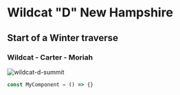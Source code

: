 # Wildcat "D" New Hampshire 
## Start of a Winter traverse
### Wildcat - Carter - Moriah


![wildcat-d-summit](https://github.com/user-attachments/assets/c301a526-242e-4289-af24-ca18a239c51c)

``` javascript
const MyComponent = () => {}
```
